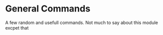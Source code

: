 # General Commands

A few random and usefull commands. Not much to say about this module excpet that 
